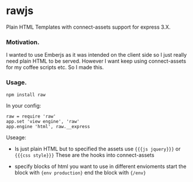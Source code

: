 rawjs
=====

Plain HTML Templates with connect-assets support for express 3.X.

### Motivation.
I wanted to use Emberjs as it was intended on the client side so I just really need plain HTML to be served. However I want keep using connect-assets for my coffee scripts etc. So I made this.

### Usage.

```npm install raw```

In your config:

    raw = require 'raw'
    app.set 'view engine', 'raw'
    app.engine 'html', raw.__express
    
    
Useage:

* Is just plain HTML but to specified the assets use ```{{{js jquery}}}``` or ```{{{css style}}}``` These are the hooks into connect-assets

* specify blocks of html you want to use in different envioments start the block with ```{env production}``` end the block with ```{/env}```
